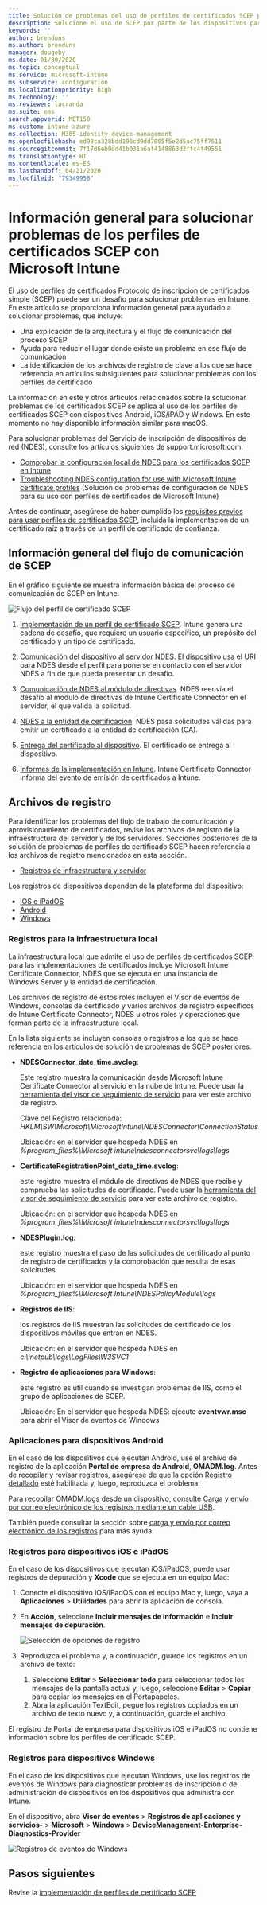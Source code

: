 ```yaml
---
title: Solución de problemas del uso de perfiles de certificados SCEP para aprovisionar certificados con Microsoft Intune | Microsoft Docs
description: Solucione el uso de SCEP por parte de los dispositivos para solicitar certificados para usarlos con Intune, incluida la comunicación desde dispositivos a NDES, desde NDES a entidades de certificación y desde Intune Certificate Connector hasta el servicio Intune.
keywords: ''
author: brenduns
ms.author: brenduns
manager: dougeby
ms.date: 01/30/2020
ms.topic: conceptual
ms.service: microsoft-intune
ms.subservice: configuration
ms.localizationpriority: high
ms.technology: ''
ms.reviewer: lacranda
ms.suite: ems
search.appverid: MET150
ms.custom: intune-azure
ms.collection: M365-identity-device-management
ms.openlocfilehash: ed98ca328bdd196cd9dd7005f5e2d5ac75ff7511
ms.sourcegitcommit: 7f17d6eb9dd41b031a6af4148863d2ffc4f49551
ms.translationtype: HT
ms.contentlocale: es-ES
ms.lasthandoff: 04/21/2020
ms.locfileid: "79349958"
---
```

# <a name="overview-for-troubleshooting-scep-certificate-profiles-with-microsoft-intune"></a>Información general para solucionar problemas de los perfiles de certificados SCEP con Microsoft Intune

El uso de perfiles de certificados Protocolo de inscripción de certificados simple (SCEP) puede ser un desafío para solucionar problemas en Intune. En este artículo se proporciona información general para ayudarlo a solucionar problemas, que incluye:

- Una explicación de la arquitectura y el flujo de comunicación del proceso SCEP
- Ayuda para reducir el lugar donde existe un problema en ese flujo de comunicación
- La identificación de los archivos de registro de clave a los que se hace referencia en artículos subsiguientes para solucionar problemas con los perfiles de certificado

La información en este y otros artículos relacionados sobre la solucionar problemas de los certificados SCEP se aplica al uso de los perfiles de certificados SCEP con dispositivos Android, iOS/iPAD y Windows. En este momento no hay disponible información similar para macOS.

Para solucionar problemas del Servicio de inscripción de dispositivos de red (NDES), consulte los artículos siguientes de support.microsoft.com:

- [Comprobar la configuración local de NDES para los certificados SCEP en Intune](https://support.microsoft.com/help/4490130/ndes-configuration-on-premises-for-scep-certificates-in-intune)
- [Troubleshooting NDES configuration for use with Microsoft Intune certificate profiles]( https://support.microsoft.com/help/4459540/troubleshoot-ndes-configuration-for-use-with-intune) (Solución de problemas de configuración de NDES para su uso con perfiles de certificados de Microsoft Intune)

Antes de continuar, asegúrese de haber cumplido los [requisitos previos para usar perfiles de certificados SCEP](certificates-scep-configure.md#prerequisites-for-using-scep-for-certificates), incluida la implementación de un certificado raíz a través de un perfil de certificado de confianza.

## <a name="scep-communication-flow-overview"></a>Información general del flujo de comunicación de SCEP

En el gráfico siguiente se muestra información básica del proceso de comunicación de SCEP en Intune.

![Flujo del perfil de certificado SCEP](../protect/media/troubleshoot-scep-certificate-profiles/scep-certificate-profile-flow.png)

1. [Implementación de un perfil de certificado SCEP](troubleshoot-scep-certificate-profile-deployment.md). Intune genera una cadena de desafío, que requiere un usuario específico, un propósito del certificado y un tipo de certificado.

2. [Comunicación del dispositivo al servidor NDES](troubleshoot-scep-certificate-device-to-ndes.md). El dispositivo usa el URI para NDES desde el perfil para ponerse en contacto con el servidor NDES a fin de que pueda presentar un desafío.

3. [Comunicación de NDES al módulo de directivas](troubleshoot-scep-certificate-ndes-policy-module.md). NDES reenvía el desafío al módulo de directivas de Intune Certificate Connector en el servidor, el que valida la solicitud.

4. [NDES a la entidad de certificación](troubleshoot-scep-certificate-ndes-policy-module.md). NDES pasa solicitudes válidas para emitir un certificado a la entidad de certificación (CA).

5. [Entrega del certificado al dispositivo](troubleshoot-scep-certificate-delivery.md). El certificado se entrega al dispositivo.

6. [Informes de la implementación en Intune](troubleshoot-scep-certificate-reporting.md). Intune Certificate Connector informa del evento de emisión de certificados a Intune.

## <a name="log-files"></a>Archivos de registro

Para identificar los problemas del flujo de trabajo de comunicación y aprovisionamiento de certificados, revise los archivos de registro de la infraestructura del servidor y de los servidores. Secciones posteriores de la solución de problemas de perfiles de certificado SCEP hacen referencia a los archivos de registro mencionados en esta sección.

- [Registros de infraestructura y servidor](#logs-for-on-premises-infrastructure)

Los registros de dispositivos dependen de la plataforma del dispositivo:  

- [iOS e iPadOS](#logs-for-ios-and-ipados-devices)
- [Android](#logs-for-android-devices)
- [Windows](#logs-for-windows-devices)

### <a name="logs-for-on-premises-infrastructure"></a>Registros para la infraestructura local
  
La infraestructura local que admite el uso de perfiles de certificados SCEP para las implementaciones de certificados incluye Microsoft Intune Certificate Connector, NDES que se ejecuta en una instancia de Windows Server y la entidad de certificación.

Los archivos de registro de estos roles incluyen el Visor de eventos de Windows, consolas de certificado y varios archivos de registro específicos de Intune Certificate Connector, NDES u otros roles y operaciones que forman parte de la infraestructura local.

En la lista siguiente se incluyen consolas o registros a los que se hace referencia en los artículos de solución de problemas de SCEP posteriores. 

- **NDESConnector_date_time.svclog**:

  Este registro muestra la comunicación desde Microsoft Intune Certificate Connector al servicio en la nube de Intune. Puede usar la [herramienta del visor de seguimiento de servicio](https://docs.microsoft.com/dotnet/framework/wcf/service-trace-viewer-tool-svctraceviewer-exe) para ver este archivo de registro.

  Clave del Registro relacionada: *HKLM\SW\Microsoft\MicrosoftIntune\NDESConnector\ConnectionStatus*

  Ubicación: en el servidor que hospeda NDES en *%program_files%\Microsoft intune\ndesconnectorsvc\logs\logs*

- **CertificateRegistrationPoint_date_time.svclog**:

  este registro muestra el módulo de directivas de NDES que recibe y comprueba las solicitudes de certificado. Puede usar la [herramienta del visor de seguimiento de servicio](https://docs.microsoft.com/dotnet/framework/wcf/service-trace-viewer-tool-svctraceviewer-exe) para ver este archivo de registro.

  Ubicación: en el servidor que hospeda NDES en *%program_files%\Microsoft intune\ndesconnectorsvc\logs\logs*

- **NDESPlugin.log**:

  este registro muestra el paso de las solicitudes de certificado al punto de registro de certificados y la comprobación que resulta de esas solicitudes.

  Ubicación: en el servidor que hospeda NDES en *%program_files%\Microsoft Intune\NDESPolicyModule\logs*

- **Registros de IIS**:

  los registros de IIS muestran las solicitudes de certificado de los dispositivos móviles que entran en NDES.

  Ubicación: en el servidor que hospeda NDES en *c:\inetpub\logs\LogFiles\W3SVC1*

- **Registro de aplicaciones para Windows**:

  este registro es útil cuando se investigan problemas de IIS, como el grupo de aplicaciones de SCEP.

  Ubicación: En el servidor que hospeda NDES: ejecute **eventvwr.msc** para abrir el Visor de eventos de Windows




### <a name="logs-for-android-devices"></a>Aplicaciones para dispositivos Android

En el caso de los dispositivos que ejecutan Android, use el archivo de registro de la aplicación **Portal de empresa de Android**, **OMADM.log**. Antes de recopilar y revisar registros, asegúrese de que la opción [Registro detallado](../user-help/use-verbose-logging-to-help-your-it-administrator-fix-device-issues-android.md) esté habilitada y, luego, reproduzca el problema.

Para recopilar OMADM.logs desde un dispositivo, consulte [Carga y envío por correo electrónico de los registros mediante un cable USB](../user-help/send-logs-to-your-it-admin-using-cable-android.md).

También puede consultar la sección sobre [carga y envío por correo electrónico de los registros](../user-help/send-logs-to-your-it-admin-by-email-android.md#upload-and-email-logs-from-microsoft-intune-app) para más ayuda.

### <a name="logs-for-ios-and-ipados-devices"></a>Registros para dispositivos iOS e iPadOS

En el caso de los dispositivos que ejecutan iOS/iPadOS, puede usar registros de depuración y **Xcode** que se ejecuta en un equipo Mac:

1. Conecte el dispositivo iOS/iPadOS con el equipo Mac y, luego, vaya a **Aplicaciones** > **Utilidades** para abrir la aplicación de consola. 

2. En **Acción**, seleccione **Incluir mensajes de información** e **Incluir mensajes de depuración**.

   ![Selección de opciones de registro](../protect/media/troubleshoot-scep-certificate-profiles/message-options.png)

3. Reproduzca el problema y, a continuación, guarde los registros en un archivo de texto:
   1. Seleccione **Editar** > **Seleccionar todo** para seleccionar todos los mensajes de la pantalla actual y, luego, seleccione **Editar** > **Copiar** para copiar los mensajes en el Portapapeles. 
   2. Abra la aplicación TextEdit, pegue los registros copiados en un archivo de texto nuevo y, a continuación, guarde el archivo.


El registro de Portal de empresa para dispositivos iOS e iPadOS no contiene información sobre los perfiles de certificado SCEP.

### <a name="logs-for-windows-devices"></a>Registros para dispositivos Windows

En el caso de los dispositivos que ejecutan Windows, use los registros de eventos de Windows para diagnosticar problemas de inscripción o de administración de dispositivos en los dispositivos que administra con Intune.

En el dispositivo, abra **Visor de eventos** > **Registros de aplicaciones y servicios-**  > **Microsoft** > **Windows** > **DeviceManagement-Enterprise-Diagnostics-Provider**

![Registros de eventos de Windows](../protect/media/troubleshoot-scep-certificate-profiles/windows-event-log.png)

## <a name="next-steps"></a>Pasos siguientes

Revise la [implementación de perfiles de certificado SCEP](troubleshoot-scep-certificate-profile-deployment.md) 
